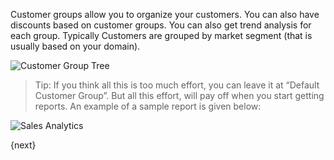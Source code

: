 Customer groups allow you to organize your customers. You can also have discounts based on customer groups.
You can also get trend analysis for each
group. Typically Customers are grouped by market segment (that is usually
based on your domain).

<img class="screenshot" alt="Customer Group Tree" src="assets/img/crm/customer-group-tree.png">

> Tip: If you think all this is too much effort, you can leave it at “Default
Customer Group”. But all this effort, will pay off when you start getting
reports. An example of a sample report is given below:

![Sales Analytics](assets/old_images/erpnext/sales-analytics-customer.png)

{next}